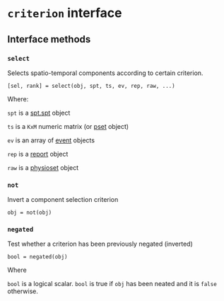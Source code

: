 `criterion` interface
===

## Interface methods


### `select`

Selects spatio-temporal components according to certain criterion.


    [sel, rank] = select(obj, spt, ts, ev, rep, raw, ...)


Where:

`spt` is a [spt.spt][spt] object

`ts` is a `KxM` numeric matrix (or [pset][pset] object)

`ev` is an array of [event][event] objects

`rep` is a [report][report] object

`raw` is a [physioset][physioset] object

[spt]: ../spt.md
[pset]: https://github.com/germangh/matlab_pset/tree/master/%2Bpset/%40pset/pset.md
[event]: https://github.com/germangh/matlab_physioset/tree/master/%2Bphysioset/%2Bevent/%40event/event.md
[report]: https://github.com/germangh/matlab_report/tree/master/%2Breport
[physioset]: https://github.com/germangh/matlab_physioset/tree/master/%2Bphysioset/%40physioset/physioset.md


### `not`

Invert a component selection criterion

    obj = not(obj)


### `negated`

Test whether a criterion has been previously negated (inverted)

    bool = negated(obj)

Where

`bool` is a logical scalar. `bool` is true if `obj` has been neated and it is
`false` otherwise.

